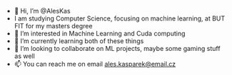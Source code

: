 - 👋 Hi, I’m @AlesKas
- I am studying Computer Science, focusing on machine learning, at BUT FIT for my masters degree 
- 👀 I’m interested in Machine Learning and Cuda computing
- 🌱 I’m currently learning both of these things 
- 💞️ I’m looking to collaborate on ML projects, maybe some gaming stuff as well
- 📫 You can reach me on email ales.kasparek@email.cz

<!---
AlesKas/AlesKas is a ✨ special ✨ repository because its `README.md` (this file) appears on your GitHub profile.
You can click the Preview link to take a look at your changes.
--->
